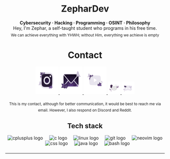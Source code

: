 <h1 align="center">ZepharDev</h1>

<p align="center">
  <b>Cybersecurity · Hacking · Programming · OSINT · Philosophy</b>
  <br>Hey, I'm Zephar, a self-taught student who programs in his free time.</br>
  <sub>We can achieve everything with YHWH; without Him, everything we achieve is empty </sub>
</p>

<h1 align="center">Contact</h1>

<p align="center">
  <a href="https://instagram.com/tu_usuario" target="_blank">
    <img src="https://raw.githubusercontent.com/zephardev/zephardev/main/assets/instagram.png" width="72" height="88" alt="Instagram"/>
  </a>
  <a href="mailto:tu_correo@gmail.com" target="_blank">
    <img src="https://raw.githubusercontent.com/zephardev/zephardev/main/assets/gmail.png" width="72" height="88"alt="Gmail"/>
  </a>
  <a href="https://youtube.com/@tu_usuario" target="_blank">
    <img src="https://raw.githubusercontent.com/zephardev/zephardev/main/assets/youtube.png" width="72" height="88" alt="YouTube"/>
  </a>
  <a href="https://reddit.com/user/tu_usuario" target="_blank">
    <img src="https://raw.githubusercontent.com/zephardev/zephardev/main/assets/reddit.png" width="40" alt="Reddit"/>
  </a>
  <a href="https://discord.com/users/tu_id" target="_blank">
    <img src="https://raw.githubusercontent.com/zephardev/zephardev/main/assets/discord.png" width="40" alt="Discord"/>
  </a>
</p>
<p align="center"> 
  <sub>This is my contact, although for better communication, it would be best to reach me via email. However, I also respond on Discord and Reddit.</sub>
</p>

<h2 align="center">Tech stack</h2>
<div align="center">
  <img src="https://cdn.jsdelivr.net/gh/devicons/devicon/icons/cplusplus/cplusplus-original.svg" height="52" alt="cplusplus logo"  />
  <img width="12" />
  <img src="https://cdn.jsdelivr.net/gh/devicons/devicon/icons/c/c-original.svg" height="52" alt="c logo"  />
  <img width="12" />
  <img src="https://cdn.jsdelivr.net/gh/devicons/devicon/icons/linux/linux-original.svg" height="52" alt="linux logo"  />
  <img width="12" />
  <img src="https://cdn.jsdelivr.net/gh/devicons/devicon/icons/git/git-original.svg" height="52" alt="git logo"  />
  <img width="12" />
  <img src="https://cdn.simpleicons.org/neovim/57A143" height="52" alt="neovim logo"  />
  <img width="12" />
  <img src="https://cdn.jsdelivr.net/gh/devicons/devicon/icons/css3/css3-original.svg" height="52" alt="css logo"  />
  <img width="12" />
  <img src="https://cdn.jsdelivr.net/gh/devicons/devicon/icons/java/java-original.svg" height="52" alt="java logo"  />
  <img width="12" />
  <img src="https://cdn.jsdelivr.net/gh/devicons/devicon/icons/bash/bash-original.svg" height="52" alt="bash logo"  />
</div>

###
###


---



###
